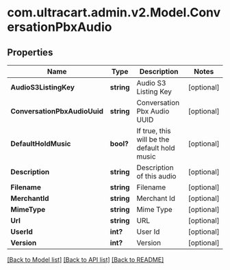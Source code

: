 # com.ultracart.admin.v2.Model.ConversationPbxAudio
## Properties

Name | Type | Description | Notes
------------ | ------------- | ------------- | -------------
**AudioS3ListingKey** | **string** | Audio S3 Listing Key | [optional] 
**ConversationPbxAudioUuid** | **string** | Conversation Pbx Audio UUID | [optional] 
**DefaultHoldMusic** | **bool?** | If true, this will be the default hold music | [optional] 
**Description** | **string** | Description of this audio | [optional] 
**Filename** | **string** | Filename | [optional] 
**MerchantId** | **string** | Merchant Id | [optional] 
**MimeType** | **string** | Mime Type | [optional] 
**Url** | **string** | URL | [optional] 
**UserId** | **int?** | User Id | [optional] 
**Version** | **int?** | Version | [optional] 


[[Back to Model list]](../README.md#documentation-for-models) [[Back to API list]](../README.md#documentation-for-api-endpoints) [[Back to README]](../README.md)


